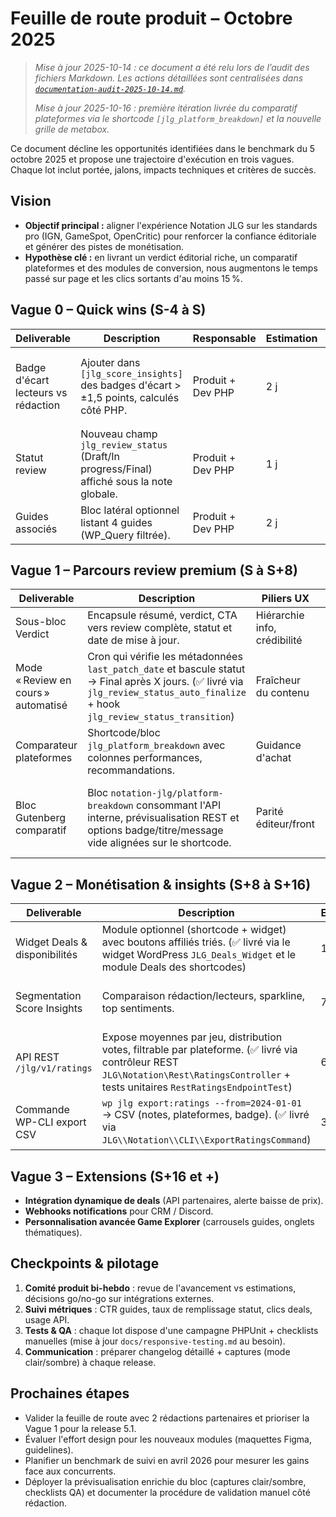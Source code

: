 # Feuille de route produit – Octobre 2025

> _Mise à jour 2025-10-14 : ce document a été relu lors de l’audit des fichiers Markdown. Les actions détaillées sont centralisées dans [`documentation-audit-2025-10-14.md`](../documentation-audit-2025-10-14.md)._
>
> _Mise à jour 2025-10-16 : première itération livrée du comparatif plateformes via le shortcode `[jlg_platform_breakdown]` et la nouvelle grille de metabox._

Ce document décline les opportunités identifiées dans le benchmark du 5 octobre 2025 et propose une trajectoire d'exécution en trois vagues. Chaque lot inclut portée, jalons, impacts techniques et critères de succès.

## Vision
- **Objectif principal :** aligner l'expérience Notation JLG sur les standards pro (IGN, GameSpot, OpenCritic) pour renforcer la confiance éditoriale et générer des pistes de monétisation.
- **Hypothèse clé :** en livrant un verdict éditorial riche, un comparatif plateformes et des modules de conversion, nous augmentons le temps passé sur page et les clics sortants d'au moins 15 %.

## Vague 0 – Quick wins (S-4 à S)
| Deliverable | Description | Responsable | Estimation | Dépendances | KPI visé |
| --- | --- | --- | --- | --- | --- |
| Badge d'écart lecteurs vs rédaction | Ajouter dans `[jlg_score_insights]` des badges d'écart > ±1,5 points, calculés côté PHP. | Produit + Dev PHP | 2 j | Données existantes | 60 % des tests récents affichent au moins un badge. |
| Statut review | Nouveau champ `jlg_review_status` (Draft/In progress/Final) affiché sous la note globale. | Produit + Dev PHP | 1 j | Metabox actuelle | 100 % des nouvelles reviews renseignent le statut. |
| Guides associés | Bloc latéral optionnel listant 4 guides (WP_Query filtrée). | Produit + Dev PHP | 2 j | Taxonomies existantes | CTR > 8 % en analytics. |

## Vague 1 – Parcours review premium (S à S+8)
| Deliverable | Description | Piliers UX | Estimation | Notes |
| --- | --- | --- | --- | --- |
| Sous-bloc Verdict | Encapsule résumé, verdict, CTA vers review complète, statut et date de mise à jour. | Hiérarchie info, crédibilité | 6 j | Inclure toggle Gutenberg + attributs shortcode. |
| Mode « Review en cours » automatisé | Cron qui vérifie les métadonnées `last_patch_date` et bascule statut → Final après X jours. (✅ livré via `jlg_review_status_auto_finalize` + hook `jlg_review_status_transition`) | Fraîcheur du contenu | 3 j | Ajouter tests unitaires + hook `jlg_review_status_transition`. |
| Comparateur plateformes | Shortcode/bloc `jlg_platform_breakdown` avec colonnes performances, recommandations. | Guidance d'achat | 8 j | Requiert extension metabox plateformes + data structure. |
| Bloc Gutenberg comparatif | Bloc `notation-jlg/platform-breakdown` consommant l'API interne, prévisualisation REST et options badge/titre/message vide alignées sur le shortcode. | Parité éditeur/front | 5 j | ✅ Fallback REST + sanitisation post-filtre livrés (tests `ShortcodePlatformBreakdownTest`, `HelpersPlatformBreakdownTest`). À planifier : captures éditeur + guide QA. |

## Vague 2 – Monétisation & insights (S+8 à S+16)
| Deliverable | Description | Estimation | Dépendances | KPI |
| --- | --- | --- | --- | --- |
| Widget Deals & disponibilités | Module optionnel (shortcode + widget) avec boutons affiliés triés. (✅ livré via le widget WordPress `JLG_Deals_Widget` et le module Deals des shortcodes) | 10 j | Champs répétables, design UI dédié | +12 % clics sortants. |
| Segmentation Score Insights | Comparaison rédaction/lecteurs, sparkline, top sentiments. | 7 j | Nécessite Quick win badges | +10 % consultation onglet Insights. |
| API REST `/jlg/v1/ratings` | Expose moyennes par jeu, distribution votes, filtrable par plateforme. (✅ livré via contrôleur REST `JLG\Notation\Rest\RatingsController` + tests unitaires `RestRatingsEndpointTest`) | 6 j | Auth WP (nonce), doc swagger simple | 3 intégrations partenaires pilotes. |
| Commande WP-CLI export CSV | `wp jlg export:ratings --from=2024-01-01` → CSV (notes, plateformes, badge). (✅ livré via `JLG\\Notation\\CLI\\ExportRatingsCommand`) | 3 j | Endpoint REST ou requêtes directes | Utilisation mensuelle par équipes marketing. |

## Vague 3 – Extensions (S+16 et +)
- **Intégration dynamique de deals** (API partenaires, alerte baisse de prix).
- **Webhooks notifications** pour CRM / Discord.
- **Personnalisation avancée Game Explorer** (carrousels guides, onglets thématiques).

## Checkpoints & pilotage
1. **Comité produit bi-hebdo** : revue de l'avancement vs estimations, décisions go/no-go sur intégrations externes.
2. **Suivi métriques** : CTR guides, taux de remplissage statut, clics deals, usage API.
3. **Tests & QA** : chaque lot dispose d'une campagne PHPUnit + checklists manuelles (mise à jour `docs/responsive-testing.md` au besoin).
4. **Communication** : préparer changelog détaillé + captures (mode clair/sombre) à chaque release.

## Prochaines étapes
- Valider la feuille de route avec 2 rédactions partenaires et prioriser la Vague 1 pour la release 5.1.
- Évaluer l'effort design pour les nouveaux modules (maquettes Figma, guidelines).
- Planifier un benchmark de suivi en avril 2026 pour mesurer les gains face aux concurrents.
- Déployer la prévisualisation enrichie du bloc (captures clair/sombre, checklists QA) et documenter la procédure de validation manuel côté rédaction.
